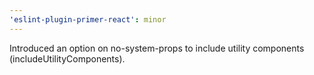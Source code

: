 ```yaml
---
'eslint-plugin-primer-react': minor
---
```


Introduced an option on no-system-props to include utility components (includeUtilityComponents).
